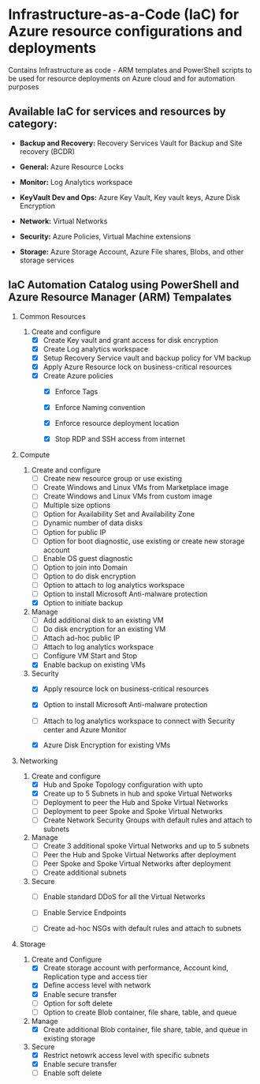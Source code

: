 # Infrastructure-as-a-Code (IaC) for Azure resource configurations and deployments
Contains Infrastructure as code - ARM templates and PowerShell scripts to be used for resource deployments on Azure cloud and for automation purposes 


## Available IaC for services and resources by category:

- **Backup and Recovery:**
  Recovery Services Vault for Backup and Site recovery (BCDR)

- **General:**
  Azure Resource Locks

- **Monitor:**
  Log Analytics workspace

- **KeyVault Dev and Ops:**
  Azure Key Vault, Key vault keys, Azure Disk Encryption 

- **Network:**
  Virtual Networks

- **Security:**
  Azure Policies, Virtual Machine extensions

- **Storage:**
  Azure Storage Account, Azure File shares, Blobs, and other storage services


## IaC Automation Catalog using PowerShell and Azure Resource Manager (ARM) Tempalates

1.	Common Resources
  	1. Create and configure
        -	[X] Create Key vault and grant access for disk encryption
        -	[X] Create Log analytics workspace
        -	[X] Setup Recovery Service vault and backup policy for VM backup
        -	[X] Apply Azure Resource lock on business-critical resources
        -	[X] Create Azure policies
            -	[X] Enforce Tags
            -	[X] Enforce Naming convention
            -	[X] Enforce resource deployment location
            -	[X] Stop RDP and SSH access from internet


2.  Compute 
    1. Create and configure
        -	[ ] Create new resource group or use existing
        -	[ ] Create Windows and Linux VMs from Marketplace image
        - [ ] Create Windows and Linux VMs from custom image
        -	[ ] Multiple size options
        -	[ ] Option for Availability Set and Availability Zone
        -	[ ] Dynamic number of data disks
        -	[ ] Option for public IP
        -	[ ] Option for boot diagnostic, use existing or create new storage account
        -	[ ] Enable OS guest diagnostic
        -	[ ] Option to join into Domain
        -	[ ] Option to do disk encryption
        -	[ ] Option to attach to log analytics workspace
        -	[ ] Option to install Microsoft Anti-malware protection
        -	[X] Option to initiate backup

    2. Manage
        -	[ ] Add additional disk to an existing VM
        -	[ ] Do disk encryption for an existing VM
        -	[ ] Attach ad-hoc public IP
        -	[ ] Attach to log analytics workspace
        - [ ] Configure VM Start and Stop
        -	[X] Enable backup on existing VMs

    3.	Security
        -	[X] Apply resource lock on business-critical resources
        -	[X] Option to install Microsoft Anti-malware protection
        -	[ ] Attach to log analytics workspace to connect with Security center and Azure Monitor
        -	[X] Azure Disk Encryption for existing VMs


3. Networking
    1. Create and configure
        -	[X] Hub and Spoke Topology configuration with upto 
        -	[X] Create up to 5 Subnets in hub and spoke Virtual Networks
        -	[ ] Deployment to peer the Hub and Spoke Virtual Networks 
        -	[ ] Deployment to peer Spoke and Spoke Virtual Networks 
        -	[ ] Create Network Security Groups with default rules and attach to subnets

    2.	Manage
        -	[ ] Create 3 additional spoke Virtual Networks and up to 5 subnets
        -	[ ] Peer the Hub and Spoke Virtual Networks after deployment
        -	[ ] Peer Spoke and Spoke Virtual Networks after deployment
        -	[ ] Create additional subnets

    3.	Secure
        -	[ ] Enable standard DDoS for all the Virtual Networks
        -	[ ] Enable Service Endpoints
        -	[ ] Create ad-hoc NSGs with default rules and attach to subnets


4.	Storage

    1.	Create and Configure
        -	[X] Create storage account with performance, Account kind, Replication type and access tier
        -	[X] Define access level with network
        -	[X] Enable secure transfer
        -	[ ] Option for soft delete
        -	[ ] Option to create Blob container, file share, table, and queue

    2.	Manage
        -	[X] Create additional Blob container, file share, table, and queue in existing storage

    3.	Secure
        -	[X] Restrict netowrk access level with specific subnets 
        -	[X] Enable secure transfer
        -	[ ] Enable soft delete
